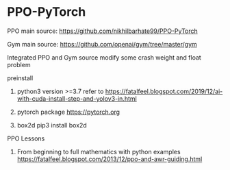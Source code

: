 # PPO-PyTorch
PPO main source: https://github.com/nikhilbarhate99/PPO-PyTorch

Gym main source: https://github.com/openai/gym/tree/master/gym

Integrated PPO and Gym source
modify some crash weight and float problem

preinstall 
1. python3 version >=3.7
refer to 
https://fatalfeel.blogspot.com/2019/12/ai-with-cuda-install-step-and-yolov3-in.html

2. pytorch package
https://pytorch.org

3. box2d
pip3 install box2d

PPO Lessons
1. From beginning to full mathematics with python examples
https://fatalfeel.blogspot.com/2013/12/ppo-and-awr-guiding.html
